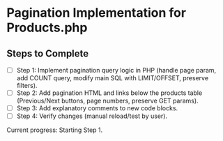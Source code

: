 # Pagination Implementation for Products.php

## Steps to Complete

- [ ] Step 1: Implement pagination query logic in PHP (handle page param, add COUNT query, modify main SQL with LIMIT/OFFSET, preserve filters).
- [ ] Step 2: Add pagination HTML and links below the products table (Previous/Next buttons, page numbers, preserve GET params).
- [ ] Step 3: Add explanatory comments to new code blocks.
- [ ] Step 4: Verify changes (manual reload/test by user).

Current progress: Starting Step 1.
